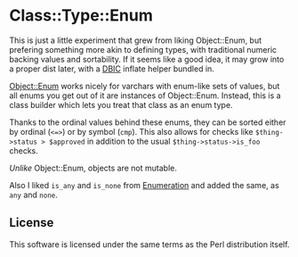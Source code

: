 # Class::Type::Enum

This is just a little experiment that grew from liking Object::Enum, but
prefering something more akin to defining types, with traditional numeric
backing values and sortability.  If it seems like a good idea, it may grow into
a proper dist later, with a [DBIC][dbic] inflate helper bundled in.

[Object::Enum][objenum] works nicely for varchars with enum-like sets of
values, but all enums you get out of it are instances of Object::Enum.
Instead, this is a class builder which lets you treat that class as an enum
type.

Thanks to the ordinal values behind these enums, they can be sorted either by
ordinal (`<=>`) or by symbol (`cmp`).  This also allows for checks like
`$thing->status > $approved` in addition to the usual `$thing->status->is_foo`
checks.

_Unlike_ Object::Enum, objects are not mutable.

Also I liked `is_any` and `is_none` from [Enumeration][enumeration] and added
the same, as `any` and `none`.

## License

This software is licensed under the same terms as the Perl distribution itself.

[dbic]: https://metacpan.org/pod/DBIx::Class
[objenum]: https://metacpan.org/pod/Object::Enum
[enumeration]: https://metacpan.org/pod/Enumeration

